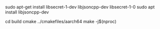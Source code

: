 sudo apt-get install libsecret-1-dev libjsoncpp-dev libsecret-1-0
sudo apt install libjsoncpp-dev

cd build
cmake ../cmakefiles/aarch64
make -j$(nproc)
